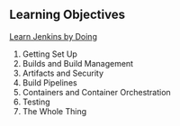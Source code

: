 ## Learning Objectives ##

[Learn Jenkins by Doing](https://linuxacademy.com/cp/modules/view/id/373?redirect_uri=https://app.linuxacademy.com/search?query=Lean%20Jenkins&type=Course)

1. Getting Set Up
2. Builds and Build Management
3. Artifacts and Security
4. Build Pipelines
5. Containers and Container Orchestration
6. Testing
7. The Whole Thing
